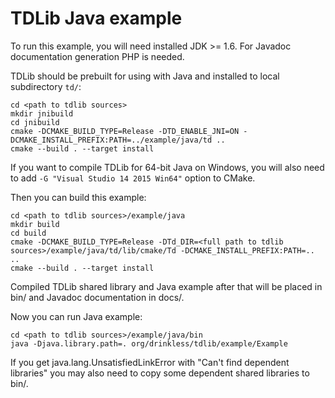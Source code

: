 # TDLib Java example

To run this example, you will need installed JDK >= 1.6.
For Javadoc documentation generation PHP is needed.

TDLib should be prebuilt for using with Java and installed to local subdirectory `td/`:
```
cd <path to tdlib sources>
mkdir jnibuild
cd jnibuild
cmake -DCMAKE_BUILD_TYPE=Release -DTD_ENABLE_JNI=ON -DCMAKE_INSTALL_PREFIX:PATH=../example/java/td ..
cmake --build . --target install
```
If you want to compile TDLib for 64-bit Java on Windows, you will also need to add `-G "Visual Studio 14 2015 Win64"` option to CMake.

Then you can build this example:
```
cd <path to tdlib sources>/example/java
mkdir build
cd build
cmake -DCMAKE_BUILD_TYPE=Release -DTd_DIR=<full path to tdlib sources>/example/java/td/lib/cmake/Td -DCMAKE_INSTALL_PREFIX:PATH=.. ..
cmake --build . --target install
```

Compiled TDLib shared library and Java example after that will be placed in bin/ and Javadoc documentation in docs/.

Now you can run Java example:
```
cd <path to tdlib sources>/example/java/bin
java -Djava.library.path=. org/drinkless/tdlib/example/Example
```

If you get java.lang.UnsatisfiedLinkError with "Can't find dependent libraries" you may also need to copy some dependent shared libraries to bin/.
